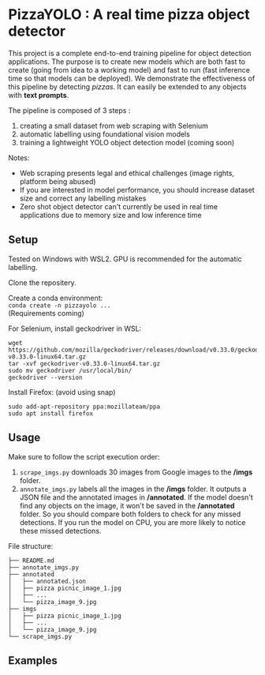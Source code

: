 # PizzaYOLO : A real time pizza object detector

This project is a complete end-to-end training pipeline for object detection applications. The purpose is to create new models which are both fast to create (going from idea to a working model) and fast to run (fast inference time so that models can be deployed). We demonstrate the effectiveness of this pipeline by detecting *pizzas*. It can easily be extended to any objects with **text prompts**. 

The pipeline is composed of 3 steps : 
1. creating a small dataset from web scraping with Selenium
2. automatic labelling using foundational vision models
3. training a lightweight YOLO object detection model (coming soon)

Notes: 
- Web scraping presents legal and ethical challenges (image rights, platform being abused)
- If you are interested in model performance, you should increase dataset size and correct any labelling mistakes
- Zero shot object detector can't currently be used in real time applications due to memory size and low inference time

## Setup

Tested on Windows with WSL2. GPU is recommended for the automatic labelling.

Clone the repositery.

Create a conda environment:  
`conda create -n pizzayolo ...`  
(Requirements coming)  

For Selenium, install geckodriver in WSL:

```
wget https://github.com/mozilla/geckodriver/releases/download/v0.33.0/geckodriver-v0.33.0-linux64.tar.gz
tar -xvf geckodriver-v0.33.0-linux64.tar.gz
sudo mv geckodriver /usr/local/bin/
geckodriver --version
```

Install Firefox: (avoid using snap)

```
sudo add-apt-repository ppa:mozillateam/ppa
sudo apt install firefox
```

## Usage

Make sure to follow the script execution order:
1. `scrape_imgs.py` downloads 30 images from Google images to the **/imgs** folder.
2. `annotate_imgs.py` labels all the images in the **/imgs** folder. It outputs a JSON file and the annotated images in **/annotated**. If the model doesn't find any objects on the image, it won't be saved in the **/annotated** folder. So you should compare both folders to check for any missed detections. If you run the model on CPU, you are more likely to notice these missed detections.

File structure:
```
├── README.md
├── annotate_imgs.py
├── annotated
│   ├── annotated.json
│   ├── pizza picnic_image_1.jpg
│   ├── ...
│   └── pizza_image_9.jpg
├── imgs
│   ├── pizza picnic_image_1.jpg
│   ├── ...
│   └── pizza_image_9.jpg
└── scrape_imgs.py
```

## Examples

